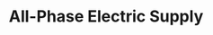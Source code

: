 ---
title: "All-Phase Electric Supply"
url: /logansport/all-phase-electric-supply/
shop: electronics
---